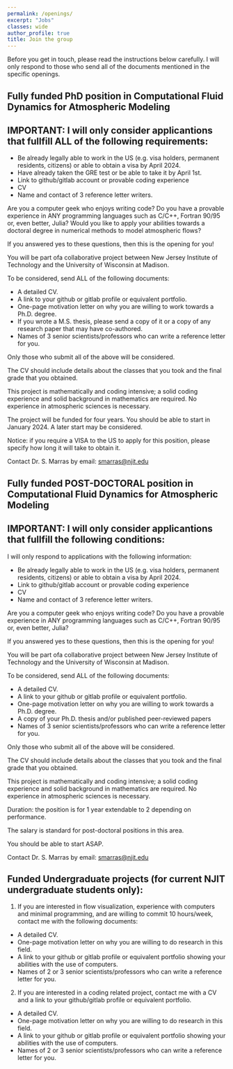 ```yaml
---
permalink: /openings/
excerpt: "Jobs"
classes: wide
author_profile: true
title: Join the group
---
```


Before you get in touch, please read the instructions below carefully. I will only respond to those who send all of the  documents mentioned in the specific openings.

## Fully funded PhD position in Computational Fluid Dynamics for Atmospheric Modeling

## IMPORTANT: I will only consider applicantions that fullfill ALL of the following requirements:

- Be already legally able to work in the US (e.g. visa holders, permanent residents, 
citizens) or able to obtain a visa by April 2024.
- Have already taken the GRE test or be able to take it by April 1st.
- Link to github/gitlab account or provable coding experience
- CV
- Name and contact of 3 reference letter writers. 

Are you a computer geek who enjoys writing code? Do you have a provable experience in ANY programming languages such as C/C++, Fortran 90/95 or, even better, Julia?
Would you like to apply your abilities towards a doctoral degree in numerical methods to model atmospheric flows?

If you answered yes to these questions, then this is the opening for you!

You will be part ofa collaborative project between New Jersey Institute of Technology and the University of Wisconsin at Madison. 

To be considered, send ALL of the following documents:
- A detailed CV.
- A link to your github or gitlab profile or equivalent portfolio.
- One-page motivation letter on why you are willing to work towards a Ph.D. degree.
- If you wrote a M.S. thesis, please send a copy of it or a copy of any research paper that may have co-authored.
- Names of 3 senior scientists/professors who can write a reference letter for you.

Only those who submit all of the above will be considered.

The CV should include details about the classes that you took and the final grade that you obtained.

This project is mathematically and coding intensive; a solid coding experience  and solid background in mathematics are required. No experience in atmospheric sciences is necessary.

The project will be funded for four years. You should be able to start in
January 2024. A later start may be considered.

Notice: if you require a VISA to the US to apply for this position, please specify how long it will take to obtain it.

Contact Dr. S. Marras by email: smarras@njit.edu


## Fully funded POST-DOCTORAL position in Computational Fluid Dynamics for Atmospheric Modeling

## IMPORTANT: I will only consider applicantions that fullfill the following conditions:
I will only respond to applications with the following information:
- Be already legally able to work in the US (e.g. visa holders, permanent residents, 
citizens) or able to obtain a visa by April 2024.
- Link to github/gitlab account or provable coding experience
- CV
- Name and contact of 3 reference letter writers. 

Are you a computer geek who enjoys writing code? Do you have a provable experience in ANY programming languages such as C/C++, Fortran 90/95 or, even better, Julia?

If you answered yes to these questions, then this is the opening for you!

You will be part ofa collaborative project between New Jersey Institute of Technology and the University of Wisconsin at Madison. 

To be considered, send ALL of the following documents:
- A detailed CV.
- A link to your github or gitlab profile or equivalent portfolio.
- One-page motivation letter on why you are willing to work towards a Ph.D. degree.
- A copy of your Ph.D. thesis and/or published peer-reviewed papers
- Names of 3 senior scientists/professors who can write a reference letter for you.

Only those who submit all of the above will be considered.

The CV should include details about the classes that you took and the final grade that you obtained.

This project is mathematically and coding intensive; a solid coding experience  and solid background in mathematics are required. No experience in atmospheric sciences is necessary.

Duration: the position is for 1 year extendable to 2 depending on performance.

The salary is standard for post-doctoral positions in this area.

You should be able to start ASAP.

Contact Dr. S. Marras by email: smarras@njit.edu


## Funded Undergraduate projects (for current NJIT undergraduate students only):
1. If you are interested in flow visualization, experience with computers and minimal programming, and are willing to commit 10 hours/week, contact me with the following documents:

- A detailed CV.
- One-page motivation letter on why you are willing to do research in this field.
- A link to your github or gitlab profile or equivalent portfolio showing your abilities with the use of computers.
- Names of 2 or 3 senior scientists/professors who can write a reference letter for you.

2. If you are interested in a coding related project, contact me with a CV and a link to your github/gitlab profile or equivalent portfolio.

- A detailed CV.
- One-page motivation letter on why you are willing to do research in this field.
- A link to your github or gitlab profile or equivalent portfolio showing your abilities with the use of computers.
- Names of 2 or 3 senior scientists/professors who can write a reference letter for you.
